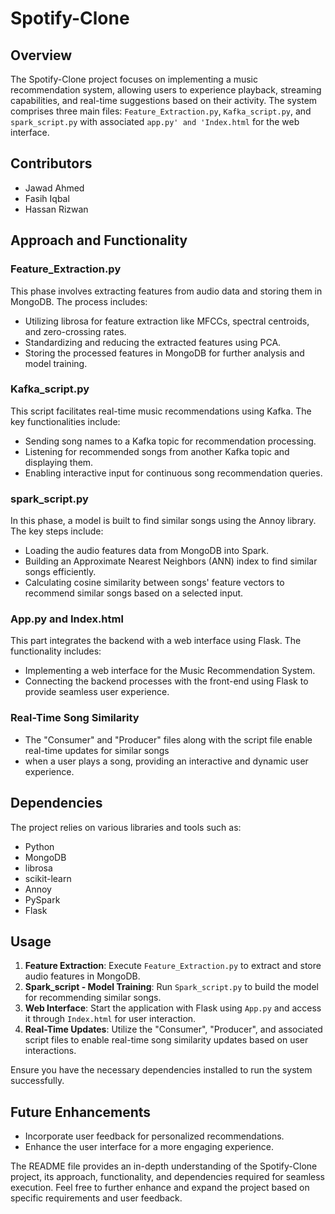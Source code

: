 # Spotify-Clone

## Overview

The Spotify-Clone project focuses on implementing a music recommendation system, allowing users to experience playback, streaming capabilities, and real-time suggestions based on their activity. The system comprises three main files: `Feature_Extraction.py`, `Kafka_script.py`, and `spark_script.py` with associated `app.py' and 'Index.html` for the web interface.

## Contributors

- Jawad Ahmed
- Fasih Iqbal
- Hassan Rizwan

## Approach and Functionality

### Feature_Extraction.py

This phase involves extracting features from audio data and storing them in MongoDB. The process includes:

- Utilizing librosa for feature extraction like MFCCs, spectral centroids, and zero-crossing rates.
- Standardizing and reducing the extracted features using PCA.
- Storing the processed features in MongoDB for further analysis and model training.


### Kafka_script.py

This script facilitates real-time music recommendations using Kafka. The key functionalities include:

- Sending song names to a Kafka topic for recommendation processing.
- Listening for recommended songs from another Kafka topic and displaying them.
- Enabling interactive input for continuous song recommendation queries.

### spark_script.py

In this phase, a model is built to find similar songs using the Annoy library. The key steps include:

- Loading the audio features data from MongoDB into Spark.
- Building an Approximate Nearest Neighbors (ANN) index to find similar songs efficiently.
- Calculating cosine similarity between songs' feature vectors to recommend similar songs based on a selected input.

### App.py and Index.html

This part integrates the backend with a web interface using Flask. The functionality includes:

- Implementing a web interface for the Music Recommendation System.
- Connecting the backend processes with the front-end using Flask to provide seamless user experience.

### Real-Time Song Similarity

- The "Consumer" and "Producer" files along with the script file enable real-time updates for similar songs
- when a user plays a song, providing an interactive and dynamic user experience.

## Dependencies

The project relies on various libraries and tools such as:

- Python
- MongoDB
- librosa
- scikit-learn
- Annoy
- PySpark
- Flask

## Usage

1. **Feature Extraction**: Execute `Feature_Extraction.py` to extract and store audio features in MongoDB.
2. **Spark_script - Model Training**: Run `Spark_script.py` to build the model for recommending similar songs.
3. **Web Interface**: Start the application with Flask using `App.py` and access it through `Index.html` for user interaction.
4. **Real-Time Updates**: Utilize the "Consumer", "Producer", and associated script files to enable real-time song similarity updates based on user interactions.

Ensure you have the necessary dependencies installed to run the system successfully.

## Future Enhancements

- Incorporate user feedback for personalized recommendations.
- Enhance the user interface for a more engaging experience.

The README file provides an in-depth understanding of the Spotify-Clone project, its approach, functionality, and dependencies required for seamless execution. Feel free to further enhance and expand the project based on specific requirements and user feedback.
